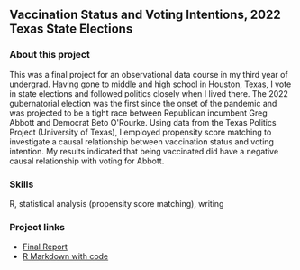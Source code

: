 ## Vaccination Status and Voting Intentions, 2022 Texas State Elections 

### About this project 
This was a final project for an observational data course in my third year of undergrad. Having gone to middle and high school in Houston, Texas, I vote in state elections and followed politics closely when I lived there. 
The 2022 gubernatorial election was the first since the onset of the pandemic and was projected to be a tight race between Republican incumbent Greg Abbott and Democrat Beto O'Rourke. 
Using data from the Texas Politics Project (University of Texas), I employed propensity score matching to investigate a causal relationship between vaccination status and voting intention. 
My results indicated that being vaccinated did have a negative causal relationship with voting for Abbott. 

### Skills 
R, statistical analysis (propensity score matching), writing

### Project links
- [Final Report](304Final.pdf)
- [R Markdown with code](https://github.com/alauzon13/alauzon13.github.io/blob/main/vaccination-status/304FinalCode.Rmd)
